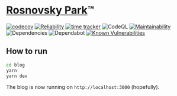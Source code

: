 # [Rosnovsky Park](https://rosnovsky.us)™

[![codecov](https://codecov.io/gh/rosnovsky/rosnovsky.us/branch/main/graph/badge.svg?token=IP95N2HP5P)](https://codecov.io/gh/rosnovsky/rosnovsky.us) [![Reliability](https://sonarcloud.io/api/project_badges/measure?project=rosnovsky_rosnovsky.us&metric=reliability_rating)](https://sonarcloud.io/dashboard?id=rosnovsky_rosnovsky.us) [![time tracker](https://wakatime.com/badge/github/rosnovsky/rosnovsky.us.svg)](https://wakatime.com/badge/github/rosnovsky/rosnovsky.us) ![CodeQL](https://github.com/rosnovsky/rosnovsky.us/workflows/CodeQL/badge.svg) [![Maintainability](https://api.codeclimate.com/v1/badges/d9d1c20cfaf6f2759dc5/maintainability)](https://codeclimate.com/github/rosnovsky/rosnovsky.us/maintainability) ![Dependencies](https://status.david-dm.org/gh/rosnovsky/rosnovsky.us.svg) ![Dependabot](https://badgen.net/dependabot/rosnovsky/rosnovsky.us?icon=dependabot)
[![Known Vulnerabilities](https://snyk.io/test/github/rosnovsky/rosnovsky.us/badge.svg)](https://snyk.io/test/github/rosnovsky/rosnovsky.us)



## How to run

```bash
cd blog
yarn
yarn dev
```

The blog is now running on `http://localhost:3000` (hopefully).
